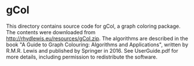 # gCol

This directory contains source code for gCol, a graph coloring package.
The contents were downloaded from http://rhydlewis.eu/resources/gCol.zip.
The algorithms are described in the book "A Guide to Graph Colouring: Algorithms and
Applications", written by R.M.R. Lewis and published by Springer in 2016.
See UserGuide.pdf for more details, including permission to redistribute the software.
